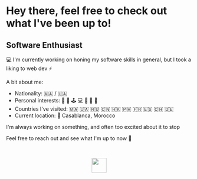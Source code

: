 # Hey there, feel free to check out what I've been up to!
## Software Enthusiast

💻 I'm currently working on honing my software skills in general, but I took a liking to web dev ⚡️

A bit about me:
* Nationality: :morocco: / :ukraine:	
* Personal interests: 🏐 💪 🕹️ 💻 🛫 🎹 🎨
* Countries I've visited: :morocco:	:ukraine: :ru: :cn: :hong_kong: :philippines: :fr: :es: :switzerland: :de:
* Current location: 📍 Casablanca, Morocco

I'm always working on something, and often too excited about it to stop

Feel free to reach out and see what I'm up to now 💬

<br>

<p align="center"> 
  <a href="https://www.linkedin.com/in/nabilyasser/">
    <img style="width:40px; height=40px;" src="https://cdn-icons-png.flaticon.com/512/174/174857.png"></img>
  </a>
</p>
